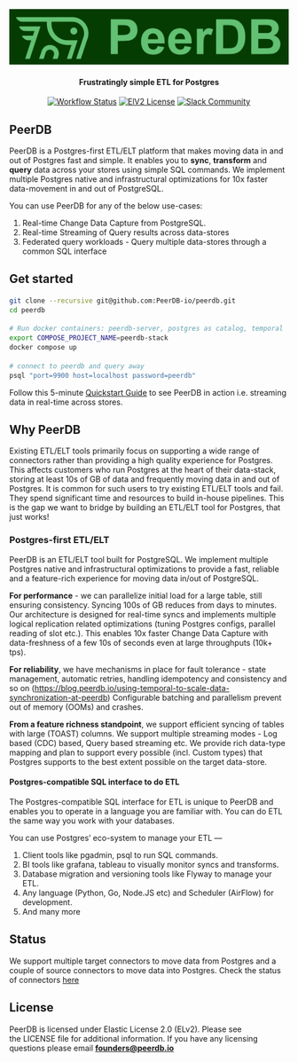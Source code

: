
<div align="center">

<img class="img-fluid" src="images/banner.jpg" alt="PeerDB Banner" width="512" />

#### Frustratingly simple ETL for Postgres

[![Workflow Status](https://github.com/PEerDB-io/peerdb/actions/workflows/ci.yml/badge.svg)](https://github.com/Peerdb-io/peerdb/actions/workflows/ci.yml) [![ElV2 License](https://badgen.net/badge/License/Elv2/green?icon=github)](https://github.com/PeerDB-io/peerdb/blob/main/LICENSE.md) [![Slack Community](https://img.shields.io/badge/slack-peerdb-brightgreen.svg?logo=slack)](https://join.slack.com/t/peerdb-public/shared_invite/zt-1wo9jydev-EXInbMtCtpAKFFWdi7QvLQ)

</div>

## PeerDB

PeerDB is a Postgres-first ETL/ELT platform that makes moving data in and out of Postgres fast and simple. It enables you to **sync**, **transform** and **query** data across your stores using simple SQL commands. We implement multiple Postgres native and infrastructural optimizations for 10x faster data-movement in and out of PostgreSQL.

You can use PeerDB for any of the below use-cases:

1. Real-time Change Data Capture from PostgreSQL.
2. Real-time Streaming of Query results across data-stores
3. Federated query workloads - Query multiple data-stores through a common SQL interface

## Get started

```bash
git clone --recursive git@github.com:PeerDB-io/peerdb.git
cd peerdb

# Run docker containers: peerdb-server, postgres as catalog, temporal
export COMPOSE_PROJECT_NAME=peerdb-stack
docker compose up

# connect to peerdb and query away
psql "port=9900 host=localhost password=peerdb"
```
Follow this 5-minute [Quickstart Guide](https://docs.peerdb.io/quickstart#quickstart) to see PeerDB in action i.e. streaming data in real-time across stores.

## Why PeerDB

Existing ETL/ELT tools primarily focus on supporting a wide range of connectors rather than providing a high quality experience for Postgres. This affects customers who run Postgres at the heart of their data-stack, storing at least 10s of GB of data and frequently moving data in and out of Postgres. It is common for such users to try existing ETL/ELT tools and fail. They spend significant time and resources to build in-house pipelines. This is the gap we want to bridge by building an ETL/ELT tool for Postgres, that just works!

### Postgres-first ETL/ELT

PeerDB is an ETL/ELT tool built for PostgreSQL. We implement multiple Postgres native and infrastructural optimizations to provide a fast, reliable and a feature-rich experience for moving data in/out of PostgreSQL. 

**For performance** -  we can parallelize initial load for a large table, still ensuring consistency. Syncing 100s of GB reduces from days to minutes. Our architecture is designed for real-time syncs and implements multiple logical replication related optimizations (tuning Postgres configs, parallel reading of slot etc.). This enables 10x faster Change Data Capture with data-freshness of a few 10s of seconds even at large throughputs (10k+ tps).

**For reliability**, we have mechanisms in place for fault tolerance - state management, automatic retries, handling idempotency and consistency and so on (https://blog.peerdb.io/using-temporal-to-scale-data-synchronization-at-peerdb) Configurable batching and parallelism prevent out of memory (OOMs) and crashes.

**From a feature richness standpoint**, we support efficient syncing of tables with large (TOAST) columns. We support multiple streaming modes - Log based (CDC) based, Query based streaming etc. We provide rich data-type mapping and plan to support every possible (incl. Custom types) that Postgres supports to the best extent possible on the target data-store.


#### **Postgres-compatible SQL interface to do ETL**

The Postgres-compatible SQL interface for ETL is unique to PeerDB and enables you to operate in a language you are familiar with. You can do ETL the same way you work with your databases.

You can use Postgres’ eco-system to manage your ETL —

1. Client tools like pgadmin, psql to run SQL commands.
2. BI tools like grafana, tableau to visually monitor syncs and transforms.
3. Database migration and versioning tools like Flyway to manage your ETL.
4. Any language (Python, Go, Node.JS etc) and Scheduler (AirFlow) for development.
5. And many more

## Status

We support multiple target connectors to move data from Postgres and a couple of source connectors to move data into Postgres. Check the status of connectors [here](https://docs.peerdb.io/sql/commands/supported-connectors)

## License

PeerDB is licensed under Elastic License 2.0 (ELv2). Please see the LICENSE file for additional information. If you have any licensing questions please email **<founders@peerdb.io>**
